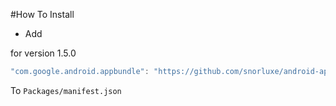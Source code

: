 #How To Install

- Add 

for version 1.5.0

```csharp
"com.google.android.appbundle": "https://github.com/snorluxe/android-app-bundle.git?path=Assets/_Root#1.6.0",
```

To `Packages/manifest.json`